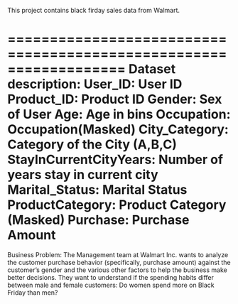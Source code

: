 This project contains black firday sales data from Walmart.

==================================================================
Dataset description: 
User_ID:	            User ID
Product_ID:	            Product ID
Gender:	                Sex of User
Age:	                Age in bins
Occupation:	            Occupation(Masked)
City_Category:	        Category of the City (A,B,C)
StayInCurrentCityYears:	Number of years stay in current city
Marital_Status:	        Marital Status
ProductCategory:	    Product Category (Masked)
Purchase:	            Purchase Amount
=====================================================================   



Business Problem:
The Management team at Walmart Inc. wants to analyze the customer purchase behavior (specifically, purchase amount) against the customer’s gender and the various other factors to help the business make better decisions. They want to understand if the spending habits differ between male and female customers: Do women spend more on Black Friday than men?

